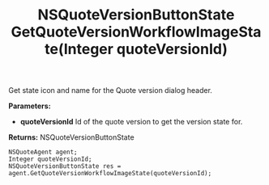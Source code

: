 ﻿---
uid: crmscript_ref_NSQuoteAgent_GetQuoteVersionWorkflowImageState
title: NSQuoteVersionButtonState GetQuoteVersionWorkflowImageState(Integer quoteVersionId)
intellisense: NSQuoteAgent.GetQuoteVersionWorkflowImageState
keywords: NSQuoteAgent, GetQuoteVersionWorkflowImageState
so.topic: reference
---

Get state icon and name for the Quote version dialog header.

**Parameters:**
 - **quoteVersionId** Id of the quote version to get the version state for.

**Returns:** NSQuoteVersionButtonState

```crmscript
NSQuoteAgent agent;
Integer quoteVersionId;
NSQuoteVersionButtonState res = agent.GetQuoteVersionWorkflowImageState(quoteVersionId);
```

